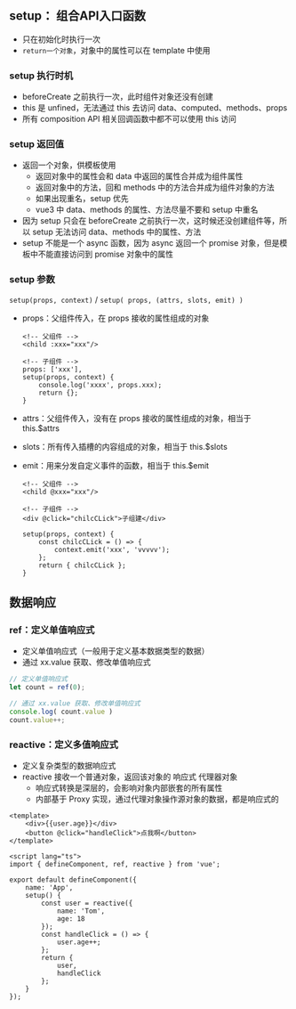 ## setup： 组合API入口函数

+ 只在初始化时执行一次
+ `return一个对象`，对象中的属性可以在 template 中使用



### setup 执行时机

+ beforeCreate 之前执行一次，此时组件对象还没有创建
+ this 是 unfined，无法通过 this 去访问 data、computed、methods、props
+ 所有 composition API 相关回调函数中都不可以使用 this 访问



### setup 返回值

+ 返回一个对象，供模板使用
  + 返回对象中的属性会和 data 中返回的属性合并成为组件属性
  + 返回对象中的方法，回和 methods 中的方法合并成为组件对象的方法
  + 如果出现重名，setup 优先
  + vue3 中 data、methods 的属性、方法尽量不要和 setup 中重名
+ 因为 setup 只会在 beforeCreate 之前执行一次，这时候还没创建组件等，所以 setup 无法访问 data、methods 中的属性、方法
+ setup 不能是一个 async 函数，因为 async 返回一个 promise 对象，但是模板中不能直接访问到 promise 对象中的属性



### setup 参数

`setup(props, context)`  /  `setup( props, (attrs, slots, emit) )`

+ props：父组件传入，在 props 接收的属性组成的对象

  ```vue
  <!-- 父组件 -->
  <child :xxx="xxx"/>
  
  <!-- 子组件 -->
  props: ['xxx'],
  setup(props, context) {
      console.log('xxxx', props.xxx);
      return {};
  }
  ```

  

+ attrs：父组件传入，没有在 props 接收的属性组成的对象，相当于 this.$attrs

+ slots：所有传入插槽的内容组成的对象，相当于 this.$slots

+ emit：用来分发自定义事件的函数，相当于 this.$emit

  ```vue
  <!-- 父组件 -->
  <child @xxx="xxx"/>
  
  <!-- 子组件 -->
  <div @click="chilcCLick">子组建</div>
  
  setup(props, context) {
      const chilcCLick = () => {
          context.emit('xxx', 'vvvvv');
      };
      return { chilcCLick };
  }
  ```

  



## 数据响应

### ref：定义单值响应式

+ 定义单值响应式（一般用于定义基本数据类型的数据）
+ 通过 xx.value 获取、修改单值响应式

```js
// 定义单值响应式
let count = ref(0);

// 通过 xx.value 获取、修改单值响应式
console.log( count.value )
count.value++;
```



### reactive：定义多值响应式

+ 定义复杂类型的数据响应式
+ reactive 接收一个普通对象，返回该对象的 响应式 代理器对象
  + 响应式转换是深层的，会影响对象内部嵌套的所有属性
  + 内部基于 Proxy 实现，通过代理对象操作源对象的数据，都是响应式的

```vue
<template>
    <div>{{user.age}}</div>
    <button @click="handleClick">点我啊</button>
</template>

<script lang="ts">
import { defineComponent, ref, reactive } from 'vue';

export default defineComponent({
    name: 'App',
    setup() {
        const user = reactive({
            name: 'Tom',
            age: 18
        });
        const handleClick = () => {
            user.age++;
        };
        return {
            user,
            handleClick
        };
    }
});
```

